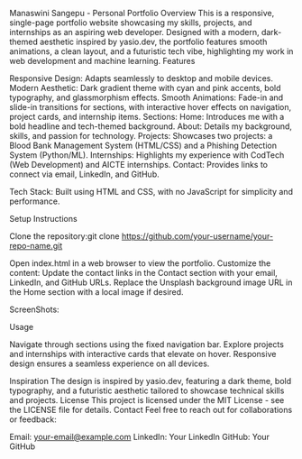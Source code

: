 Manaswini Sangepu - Personal Portfolio
Overview
This is a responsive, single-page portfolio website showcasing my skills, projects, and internships as an aspiring web developer. Designed with a modern, dark-themed aesthetic inspired by yasio.dev, the portfolio features smooth animations, a clean layout, and a futuristic tech vibe, highlighting my work in web development and machine learning.
Features

Responsive Design: Adapts seamlessly to desktop and mobile devices.
Modern Aesthetic: Dark gradient theme with cyan and pink accents, bold typography, and glassmorphism effects.
Smooth Animations: Fade-in and slide-in transitions for sections, with interactive hover effects on navigation, project cards, and internship items.
Sections:
Home: Introduces me with a bold headline and tech-themed background.
About: Details my background, skills, and passion for technology.
Projects: Showcases two projects: a Blood Bank Management System (HTML/CSS) and a Phishing Detection System (Python/ML).
Internships: Highlights my experience with CodTech (Web Development) and AICTE internships.
Contact: Provides links to connect via email, LinkedIn, and GitHub.


Tech Stack: Built using HTML and CSS, with no JavaScript for simplicity and performance.

Setup Instructions

Clone the repository:git clone https://github.com/your-username/your-repo-name.git


Open index.html in a web browser to view the portfolio.
Customize the content:
Update the contact links in the Contact section with your email, LinkedIn, and GitHub URLs.
Replace the Unsplash background image URL in the Home section with a local image if desired.

ScreenShots:



Usage

Navigate through sections using the fixed navigation bar.
Explore projects and internships with interactive cards that elevate on hover.
Responsive design ensures a seamless experience on all devices.

Inspiration
The design is inspired by yasio.dev, featuring a dark theme, bold typography, and a futuristic aesthetic tailored to showcase technical skills and projects.
License
This project is licensed under the MIT License - see the LICENSE file for details.
Contact
Feel free to reach out for collaborations or feedback:

Email: your-email@example.com
LinkedIn: Your LinkedIn
GitHub: Your GitHub
